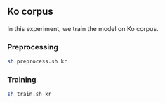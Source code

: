 ## Ko corpus

In this experiment, we train the model on Ko corpus.

### Preprocessing

```sh
sh preprocess.sh kr
```
### Training

```sh
sh train.sh kr
```
